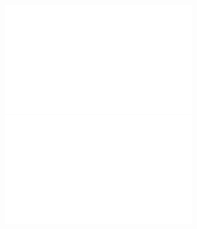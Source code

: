 ![](https://raw.githubusercontent.com/Edgars-Cirulis/github-stats/master/generated/overview.svg#gh-dark-mode-only)
![](https://raw.githubusercontent.com/Edgars-Cirulis/github-stats/master/generated/languages.svg#gh-dark-mode-only)
